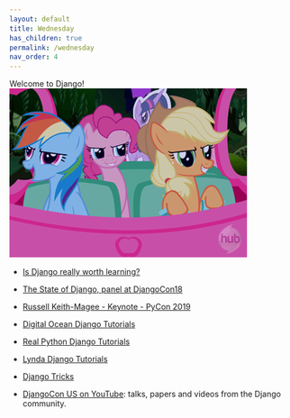 ```yaml
---
layout: default
title: Wednesday
has_children: true
permalink: /wednesday
nav_order: 4
---
```

Welcome to Django!
<br>
![](https://github.com/HCDigitalScholarship/summer-django/raw/master/ponies.gif)

- [Is Django really worth learning?](https://codeburst.io/is-django-really-worth-learning-222192396431)

- [The State of Django, panel at DjangoCon18](https://youtu.be/TrAFQW7Wza0)

- [Russell Keith-Magee - Keynote - PyCon 2019](https://youtu.be/ftP5BQh1-YM)

- [Digital Ocean Django Tutorials](https://www.digitalocean.com/community/tags/django?type=tutorials)

- [Real Python Django Tutorials](https://realpython.com/tutorials/django/)

- [Lynda Django Tutorials](https://www.lynda.com/Django-tutorials/8494-0.html)

- [Django Tricks](https://djangotricks.blogspot.com/)

- [DjangoCon US on YouTube](https://www.youtube.com/channel/UC0yY6a79pPY9J0ShIHRf6yw): talks, papers and videos from the Django community. 

